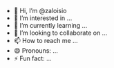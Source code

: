 - 👋 Hi, I’m @zaloisio
- 👀 I’m interested in ...
- 🌱 I’m currently learning ...
- 💞️ I’m looking to collaborate on ...
- 📫 How to reach me ...
- 😄 Pronouns: ...
- ⚡ Fun fact: ...

<!---
zaloisio/zaloisio is a ✨ special ✨ repository because its `README.md` (this file) appears on your GitHub profile.
You can click the Preview link to take a look at your changes.
--->
